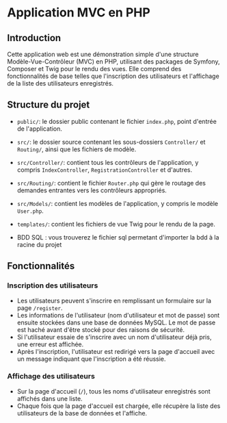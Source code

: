 # Application MVC en PHP

## Introduction

Cette application web est une démonstration simple d'une structure Modèle-Vue-Contrôleur (MVC) en PHP, utilisant des packages de Symfony, Composer et Twig pour le rendu des vues. Elle comprend des fonctionnalités de base telles que l'inscription des utilisateurs et l'affichage de la liste des utilisateurs enregistrés.

## Structure du projet

- `public/`: le dossier public contenant le fichier `index.php`, point d'entrée de l'application.
- `src/`: le dossier source contenant les sous-dossiers `Controller/` et `Routing/`, ainsi que les fichiers de modèle.
- `src/Controller/`: contient tous les contrôleurs de l'application, y compris `IndexController`, `RegistrationController` et d'autres.
- `src/Routing/`: contient le fichier `Router.php` qui gère le routage des demandes entrantes vers les contrôleurs appropriés.
- `src/Models/`: contient les modèles de l'application, y compris le modèle `User.php`.
- `templates/`: contient les fichiers de vue Twig pour le rendu de la page.

- BDD SQL : vous trouverez le fichier sql permetant d'importer la bdd à la racine du projet

## Fonctionnalités

### Inscription des utilisateurs

- Les utilisateurs peuvent s'inscrire en remplissant un formulaire sur la page `/register`.
- Les informations de l'utilisateur (nom d'utilisateur et mot de passe) sont ensuite stockées dans une base de données MySQL. Le mot de passe est haché avant d'être stocké pour des raisons de sécurité.
- Si l'utilisateur essaie de s'inscrire avec un nom d'utilisateur déjà pris, une erreur est affichée.
- Après l'inscription, l'utilisateur est redirigé vers la page d'accueil avec un message indiquant que l'inscription a été réussie.

### Affichage des utilisateurs

- Sur la page d'accueil (`/`), tous les noms d'utilisateur enregistrés sont affichés dans une liste.
- Chaque fois que la page d'accueil est chargée, elle récupère la liste des utilisateurs de la base de données et l'affiche.
